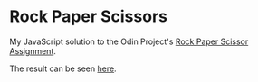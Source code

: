# Rock Paper Scissors

My JavaScript solution to the Odin Project's [Rock Paper Scissor Assignment][assignment].

The result can be seen [here][github-pages].

[assignment]: https://www.theodinproject.com/courses/web-development-101/lessons/rock-paper-scissors
[github-pages]: https://clormor.github.io/rock-paper-scissors/
